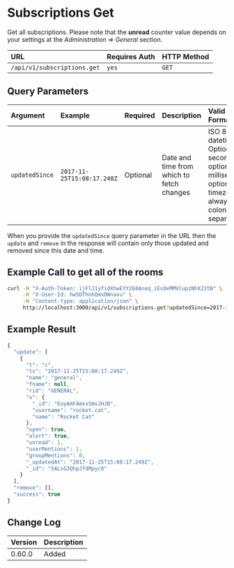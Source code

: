 # Subscriptions Get

Get all subscriptions. Please note that the **unread** counter value depends on your settings at the _Administration =&gt; General_ section.

| URL | Requires Auth | HTTP Method |
| :--- | :--- | :--- |
| `/api/v1/subscriptions.get` | `yes` | `GET` |

## Query Parameters

| Argument | Example | Required | Description | Valid Format(s) |
| :--- | :--- | :--- | :--- | :--- |
| `updatedSince` | `2017-11-25T15:08:17.248Z` | Optional | Date and time from which to fetch changes | ISO 8601 datetime. Optional seconds, optional milliseconds, optional timezone, always with colon time separators |

When you provide the `updatedSince` query parameter in the URL then the `update` and `remove` in the response will contain only those updated and removed since this date and time.

## Example Call to get all of the rooms

```bash
curl -H "X-Auth-Token: ijFlJ1yfidXhwEYY284Anoq_iEsOeMMVCupzNhX22tB" \
     -H "X-User-Id: hw5DThnhQmxDWnavu" \
     -H "Content-type: application/json" \
     http://localhost:3000/api/v1/subscriptions.get?updatedSince=2017-11-25T15:08:17.248Z
```

## Example Result

```javascript
{
  "update": [
    {
      "t": "c",
      "ts": "2017-11-25T15:08:17.249Z",
      "name": "general",
      "fname": null,
      "rid": "GENERAL",
      "u": {
        "_id": "EoyAmF4mxx5HxJHJB",
        "username": "rocket.cat",
        "name": "Rocket Cat"
      },
      "open": true,
      "alert": true,
      "unread": 1,
      "userMentions": 1,
      "groupMentions": 0,
      "_updatedAt": "2017-11-25T15:08:17.249Z",
      "_id": "5ALsG3QhpJfdMpyc8"
    }
  ],
  "remove": [],
  "success": true
}
```

## Change Log

| Version | Description |
| :--- | :--- |
| 0.60.0 | Added |


